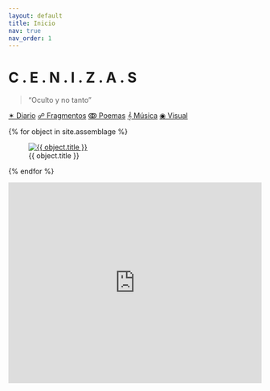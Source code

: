 ```yaml
---
layout: default
title: Inicio
nav: true
nav_order: 1
---
```


# C . E . N . I . Z . A . S

> “Oculto y no tanto”

<div class="nube-de-palabras">
  <a href="{{ site.baseurl }}/diario/">✶ Diario</a>
  <a href="{{ site.baseurl }}/fragmentos/">☍ Fragmentos</a>
  <a href="{{ site.baseurl }}/poemas/">ↂ Poemas</a>
  <a href="{{ site.baseurl }}/musica/">𝄞 Música</a>
  <a href="{{ site.baseurl }}/visual/">◉ Visual</a>
</div>

<div class="collage">

{% for object in site.assemblage %}
  <figure>
    <a href="{{ site.baseurl }}{{ object.link }}">
      <img src="{{ site.baseurl }}{{ object.image }}" alt="{{ object.title }}">
    </a>
    <figcaption>{{ object.title }}</figcaption>
  </figure>
{% endfor %}

</div>


<canvas id="art" width="800" height="600" style="width: 100%; height: 300px;"></canvas>
<script>
const canvas = document.getElementById("art");
const ctx = canvas.getContext("2d");
let t = 0;

function draw() {
  ctx.clearRect(0, 0, canvas.width, canvas.height);
  ctx.strokeStyle = "#999";
  ctx.beginPath();
  for (let x = 0; x < canvas.width; x += 10) {
    let y = canvas.height / 2 + Math.sin(x * 0.01 + t) * 20;
    ctx.lineTo(x, y);
  }
  ctx.stroke();
  t += 0.05;
  requestAnimationFrame(draw);
}
draw();
</script>


<iframe width="100%" height="400px" src="https://www.youtube.com/embed/QNS9RGB1GWg?si=1kdQaWa02BWeQJiI" title="YouTube video player" frameborder="0" allow="accelerometer; autoplay; clipboard-write; encrypted-media; gyroscope; picture-in-picture; web-share" referrerpolicy="strict-origin-when-cross-origin" allowfullscreen></iframe>




<script>
  // Cargar samples
  const kick = new Tone.Player("assets/samples/kick.wav").toDestination();
  const pad = new Tone.Player("assets/samples/drone.wav").toDestination();
  const reverb = new Tone.Reverb(4).toDestination();
  const perc = new Tone.Player("assets/samples/perc.wav").toDestination();
  // Conexión del pad al efecto
  pad.connect(reverb);

  // Filtro con LFO para movimiento
  const padFilter = new Tone.Filter(400, "lowpass").toDestination();
  reverb.connect(padFilter);

  const lfo = new Tone.LFO("0.1hz", 200, 1000);
  lfo.connect(padFilter.frequency).start();

  // Contador para el kick
  let kickCount = 0;

  // Loop de kick
  const kickLoop = new Tone.Loop((time) => {
    kickCount++;
    if (kickCount % 16 === 0) {

    } else {
      kick.start(time);
    }
  }, "4n");

  // loop Percucion
  const percLoop = new Tone.Loop((time) => {
    perc.start(time);
  }, "16m");

  // Loop ambiental del pad
  const padLoop = new Tone.Loop((time) => {
    pad.playbackRate = Math.random() * 0.3 + 0.9; // variación sutil
    pad.start(time);
  }, "4m");

  // Botón para iniciar
  document.getElementById("start").addEventListener("click", async () => {
    await Tone.start();
    kick.volume.value = -8;
    pad.volume.value = -12;
    perc.volume.value = -12

    pad.volume.rampTo(0, 8);
    kick.volume.rampTo(0, 3);
    perc.volume.rampTo(0, 6);

    kickLoop.start(0);
    padLoop.start(0);
    percLoop.start(0);
    Tone.Transport.start();

    document.getElementById("start").style.display = "none";
  });
</script>
